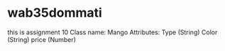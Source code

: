 # wab35dommati
this is assignment 10
Class name: Mango
Attributes:
Type (String)
Color (String)
price (Number)